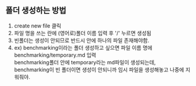 ## 폴더 생성하는 방법

1. create new file 클릭
2. 파일 명을 쓰는 란에 (영어로)폴더 이름 입력 후 '/' 누르면 생성됨
3. 빈폴더는 생성이 안되므로 반드시 안에 하나의 파일 존재해야함.
4. ex) benchmarking이라는 폴더 생성하고 싶으면 파일 이름 명에 benchmarking/temporary.md 입력   
    benchmarking폴더 안에 temporary라는 md파일이 생성되는데,     
    benchmarking이 빈 폴더이면 생성이 안되니까 임시 파일을 생성해놓고 나중에 지워줘야.   
